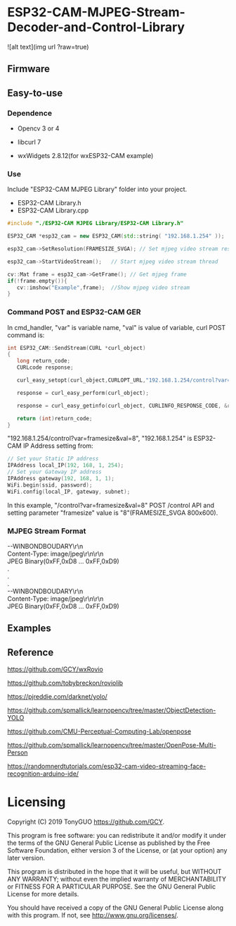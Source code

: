 # ESP32-CAM-MJPEG-Stream-Decoder-and-Control-Library

![alt text](img url ?raw=true)

## Firmware

## Easy-to-use

### Dependence
- Opencv 3 or 4
- libcurl 7

- wxWidgets 2.8.12(for wxESP32-CAM example)

### Use
Include "ESP32-CAM MJPEG Library" folder into your project. </br>
- ESP32-CAM Library.h
- ESP32-CAM Library.cpp

```cpp
#include "./ESP32-CAM MJPEG Library/ESP32-CAM Library.h"

ESP32_CAM *esp32_cam = new ESP32_CAM(std::string( "192.168.1.254" ));   //ESP32-CAM local IP address

esp32_cam->SetResolution(FRAMESIZE_SVGA); // Set mjpeg video stream resolution

esp32_cam->StartVideoStream();   // Start mjpeg video stream thread

cv::Mat frame = esp32_cam->GetFrame(); // Get mjpeg frame
if(!frame.empty()){
   cv::imshow("Example",frame);  //Show mjpeg video stream
}

```
   

### Command POST and ESP32-CAM GER

In cmd_handler, "var" is variable name, "val" is value of variable, curl POST command is:

```cpp
int ESP32_CAM::SendStream(CURL *curl_object)
{
   long return_code;
   CURLcode response;

   curl_easy_setopt(curl_object,CURLOPT_URL,"192.168.1.254/control?var=framesize&val=7");

   response = curl_easy_perform(curl_object);

   response = curl_easy_getinfo(curl_object, CURLINFO_RESPONSE_CODE, &return_code);

   return (int)return_code;
}
```

"192.168.1.254/control?var=framesize&val=8", "192.168.1.254" is ESP32-CAM IP Address setting from:

```cpp
// Set your Static IP address
IPAddress local_IP(192, 168, 1, 254);
// Set your Gateway IP address
IPAddress gateway(192, 168, 1, 1);
WiFi.begin(ssid, password);  
WiFi.config(local_IP, gateway, subnet);
```

In this example, "/control?var=framesize&val=8" POST /control API and setting parameter "framesize" value is "8"(FRAMESIZE_SVGA 800x600).

### MJPEG Stream Format

--WINBONDBOUDARY\r\n </br>
Content-Type: image/jpeg\r\n\r\n </br>
JPEG Binary(0xFF,0xD8 ... 0xFF,0xD9) </br>
. </br>
. </br>
. </br>
--WINBONDBOUDARY\r\n </br>
Content-Type: image/jpeg\r\n\r\n </br>
JPEG Binary(0xFF,0xD8 ... 0xFF,0xD9) </br>   

## Examples

## Reference

https://github.com/GCY/wxRovio

https://github.com/tobybreckon/roviolib

https://pjreddie.com/darknet/yolo/

https://github.com/spmallick/learnopencv/tree/master/ObjectDetection-YOLO

https://github.com/CMU-Perceptual-Computing-Lab/openpose

https://github.com/spmallick/learnopencv/tree/master/OpenPose-Multi-Person

https://randomnerdtutorials.com/esp32-cam-video-streaming-face-recognition-arduino-ide/

Licensing
=======
Copyright (C) 2019  TonyGUO <https://github.com/GCY>.

This program is free software: you can redistribute it and/or modify
it under the terms of the GNU General Public License as published by
the Free Software Foundation, either version 3 of the License, or
(at your option) any later version.

This program is distributed in the hope that it will be useful,
but WITHOUT ANY WARRANTY; without even the implied warranty of
MERCHANTABILITY or FITNESS FOR A PARTICULAR PURPOSE.  See the
GNU General Public License for more details.

You should have received a copy of the GNU General Public License
along with this program.  If not, see <http://www.gnu.org/licenses/>.
